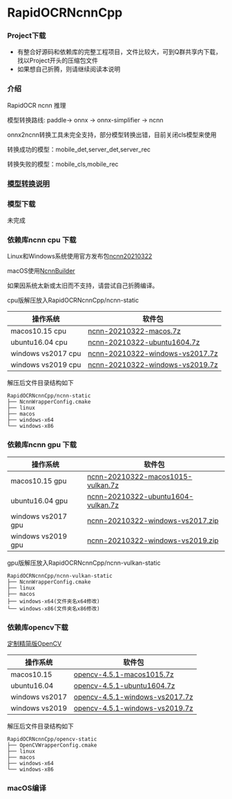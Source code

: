 # RapidOCRNcnnCpp

### Project下载

* 有整合好源码和依赖库的完整工程项目，文件比较大，可到Q群共享内下载，找以Project开头的压缩包文件
* 如果想自己折腾，则请继续阅读本说明

### 介绍

RapidOCR ncnn 推理

模型转换路线: paddle-> onnx -> onnx-simplifier -> ncnn

onnx2ncnn转换工具未完全支持，部分模型转换出错，目前关闭cls模型来使用

转换成功的模型：mobile_det,server_det,server_rec

转换失败的模型：mobile_cls,mobile_rec

### [模型转换说明](./models/README.md)

### 模型下载

未完成

### 依赖库ncnn cpu 下载

Linux和Windows系统使用官方发布包[ncnn20210322](https://github.com/Tencent/ncnn/releases/tag/20210322)

macOS使用[NcnnBuilder](https://github.com/RapidOCR/NcnnBuilder/releases/tag/20210322)

如果因系统太新或太旧而不支持，请尝试自己折腾编译。

cpu版解压放入RapidOCRNcnnCpp/ncnn-static

| 操作系统 | 软件包 |
| ------- | ------- |
| macos10.15 cpu | [ncnn-20210322-macos.7z](https://github.com/RapidOCR/NcnnBuilder/releases/download/20210322/ncnn-20210322-macos1015.7z) |
| ubuntu16.04 cpu| [ncnn-20210322-ubuntu1604.7z](https://github.com/RapidOCR/NcnnBuilder/releases/download/20210322/ncnn-20210322-ubuntu1604.7z) |
| windows vs2017 cpu | [ncnn-20210322-windows-vs2017.7z](https://github.com/RapidOCR/NcnnBuilder/releases/download/20210322/ncnn-20210322-windows-vs2017.7z) |
| windows vs2019 cpu | [ncnn-20210322-windows-vs2019.7z](https://github.com/RapidOCR/NcnnBuilder/releases/download/20210322/ncnn-20210322-windows-vs2019.7z) |

解压后文件目录结构如下

```
RapidOCRNcnnCpp/ncnn-static
├── NcnnWrapperConfig.cmake
├── linux
├── macos
├── windows-x64
└── windows-x86
```

### 依赖库ncnn gpu 下载

| 操作系统 | 软件包 |
| ------- | ------- |
| macos10.15 gpu| [ncnn-20210322-macos1015-vulkan.7z](https://github.com/RapidOCR/NcnnBuilder/releases/download/20210322/ncnn-20210322-macos1015-vulkan.7z) |
| ubuntu16.04 gpu| [ncnn-20210322-ubuntu1604-vulkan.7z](https://github.com/RapidOCR/NcnnBuilder/releases/download/20210322/ncnn-20210322-ubuntu1604-vulkan.7z) |
| windows vs2017 gpu | [ncnn-20210322-windows-vs2017.zip](https://github.com/Tencent/ncnn/releases/download/20210322/ncnn-20210322-windows-vs2017.zip) |
| windows vs2019 gpu | [ncnn-20210322-windows-vs2019.zip](https://github.com/Tencent/ncnn/releases/download/20210322/ncnn-20210322-windows-vs2019.zip) |

gpu版解压放入RapidOCRNcnnCpp/ncnn-vulkan-static

```
RapidOCRNcnnCpp/ncnn-vulkan-static
├── NcnnWrapperConfig.cmake
├── linux
├── macos
├── windows-x64(文件夹名x64修改)
└── windows-x86(文件夹名x86修改)
```

### 依赖库opencv下载

[定制精简版OpenCV](https://github.com/RapidOCR/OpenCVBuilder)

| 操作系统 | 软件包 |
| ------- | ------- |
| macos10.15 | [opencv-4.5.1-macos1015.7z](https://github.com/RapidOCR/OpenCVBuilder/releases/download/4.5.1/opencv-4.5.1-macos1015.7z) |
| ubuntu16.04 | [opencv-4.5.1-ubuntu1604.7z](https://github.com/RapidOCR/OpenCVBuilder/releases/download/4.5.1/opencv-4.5.1-ubuntu1604.7z) |
| windows vs2017 | [opencv-4.5.1-windows-vs2017.7z](https://github.com/RapidOCR/OpenCVBuilder/releases/download/4.5.1/opencv-4.5.1-windows-vs2017.7z) |
| windows vs2019 | [opencv-4.5.1-windows-vs2019.7z](https://github.com/RapidOCR/OpenCVBuilder/releases/download/4.5.1/opencv-4.5.1-windows-vs2019.7z) |

解压后文件目录结构如下

```
RapidOCRNcnnCpp/opencv-static
├── OpenCVWrapperConfig.cmake
├── linux
├── macos
├── windows-x64
└── windows-x86
```

### macOS编译
